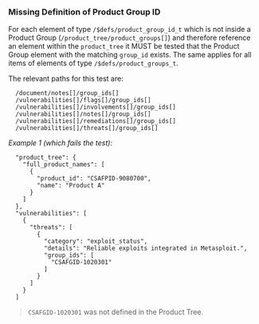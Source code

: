### Missing Definition of Product Group ID

For each element of type `/$defs/product_group_id_t` which is not inside a Product Group (`/product_tree/product_groups[]`) and
therefore reference an element within the `product_tree` it MUST be tested that the Product Group element with the matching `group_id` exists.
The same applies for all items of elements of type `/$defs/product_groups_t`.

The relevant paths for this test are:

```
  /document/notes[]/group_ids[]
  /vulnerabilities[]/flags[]/group_ids[]
  /vulnerabilities[]/involvements[]/group_ids[]
  /vulnerabilities[]/notes[]/group_ids[]
  /vulnerabilities[]/remediations[]/group_ids[]
  /vulnerabilities[]/threats[]/group_ids[]
```

*Example 1 (which fails the test):*

```
  "product_tree": {
    "full_product_names": [
      {
        "product_id": "CSAFPID-9080700",
        "name": "Product A"
      }
    ]
  },
  "vulnerabilities": [
    {
      "threats": [
        {
          "category": "exploit_status",
          "details": "Reliable exploits integrated in Metasploit.",
          "group_ids": [
            "CSAFGID-1020301"
          ]
        }
      ]
    }
  ]
```

> `CSAFGID-1020301` was not defined in the Product Tree.
